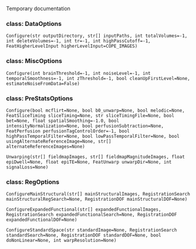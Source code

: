Temporary documentation

### class: DataOptions

`Configure(str outputDirectory, str[] inputPaths, int totalVolumes=-1, int deleteVolumes=-1, int tr=-1, int highPassCutoff=-1, FeatHigherLevelInput higherLevelInput=COPE_IMAGES)`

### class: MiscOptions

`Configure(int brainThreshold=-1, int noiseLevel=-1, int temporalSmoothness=-1, int zThreshold=-1, bool cleanUpFirstLevel=None, estimateNoiseFromData=False)`

### class: PreStatsOptions

`Configure(bool mcflirt=None, bool b0_unwarp=None, bool melodic=None, FeatSliceTiming sliceTiming=None, str sliceTimingFile=None, bool bet=None, float spatialSmoothing=-1.0, bool intensityNormalization=None, bool perfusionSubtraction=None, FeatPerfusion perfusionTagControlOrder=-1, bool highPassTemporalFilter=None, bool lowPassTemporalFilter=None, bool usingAlternateReferenceImage=None, str[] alternateReferenceImages=None)`

`Unwarping(str[] fieldmapImages, str[] fieldmapMagnitudeImages, float epiDwell=None, float epiTE=None, FeatUnwarp unwarpDir=None, int signalLoss=None)`

### class: RegOptions

`ConfigureMainStructural(str[] mainStructuralImages, RegistrationSearch mainStructuralRegSearch=None, RegistrationDOF mainStructuralDOF=None)`

`ConfigureExpandedFunctional(str[] expandedFunctionalImages, RegistrationSearch expandedFunctionalSearch=None, RegistrationDOF expandedFunctionalDOF=None)`

`ConfigureStandardSpace(str standardImage=None, RegistrationSearch standardSearch=None, RegistrationDOF standardDOF=None, bool doNonLinear=None, int warpResolution=None)`

